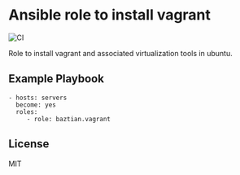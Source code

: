 # Ansible role to install vagrant

![CI](https://github.com/baztian/ansible-vagrant/workflows/CI/badge.svg)

Role to install vagrant and associated virtualization tools in ubuntu.

## Example Playbook

    - hosts: servers
      become: yes
      roles:
         - role: baztian.vagrant

## License

MIT
